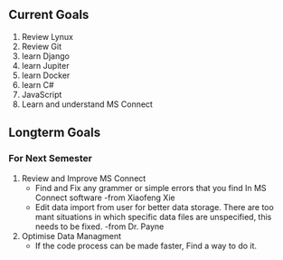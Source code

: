 ## Current Goals
  1. Review Lynux
  2. Review Git
  3. learn Django
  4. learn Jupiter
  5. learn Docker
  6. learn C#
  7. JavaScript
  8. Learn and understand MS Connect

## Longterm Goals
  ### For Next Semester
  1. Review and Improve MS Connect
     - Find and Fix any grammer or simple errors that you find In MS Connect software -from Xiaofeng Xie
     - Edit data import from user for better data storage. There are too mant situations in which specific data files are unspecified, this needs to be fixed. -from Dr. Payne
  2. Optimise Data Managment
     - If the code process can be made faster, Find a way to do it.
